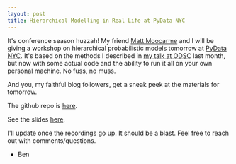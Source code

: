 ```yaml
---
layout: post
title: Hierarchical Modelling in Real Life at PyData NYC
---
```


It's conference season huzzah! My friend [Matt Moocarme](http://www.mattmoocar.me/) and I will be giving a workshop on hierarchical probabilistic models tomorrow at [PyData NYC](https://pydata.org/nyc2018/).  It's based on the methods I described in [my talk at ODSC](https://bpben.github.io/2018/09/21/bayes-talk-slides/) last month, but now with some actual code and the ability to run it all on your own personal machine.  No fuss, no muss.

And you, my faithful blog followers, get a sneak peek at the materials for tomorrow.

The github repo is [here](https://github.com/moocarme/pydata_2018).

See the slides [here](https://docs.google.com/presentation/d/1D3ShwnpDIgFzHMiLJjLPanSn0_QpHGf7R6eCygkjCIc).

I'll update once the recordings go up.  It should be a blast.  Feel free to reach out with comments/questions.

- Ben
